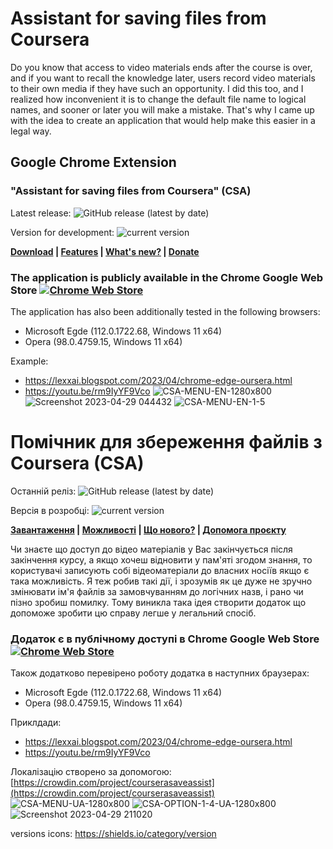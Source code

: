 # Assistant for saving files from Сoursera

Do you know that access to video materials ends after the course is over, and if you want to recall the knowledge later, users record video materials to their own media if they have such an opportunity.
I did this too, and I realized how inconvenient it is to change the default file name to logical names, and sooner or later you will make a mistake. That's why I came up with the idea to create an application that would help make this easier in a legal way.

## Google Chrome Extension 
### "Assistant for saving files from Сoursera" (CSA) 
Latest release: ![GitHub release (latest by date)](https://img.shields.io/github/v/release/lexxai/CourseraSaveAssist) 

Version for development: ![current version](https://img.shields.io/github/manifest-json/v/lexxai/CourseraSaveAssist)

**[Download](https://github.com/lexxai/CourseraSaveAssist/wiki/Download) | [Features](https://github.com/lexxai/CourseraSaveAssist/wiki/Features) | [What's new?](https://github.com/lexxai/CourseraSaveAssist/wiki/What's-new%3F) | [Donate](https://github.com/lexxai/CourseraSaveAssist/wiki/Donate)**

### The application is publicly available in the Chrome Google Web Store  [![Chrome Web Store](https://img.shields.io/chrome-web-store/v/dmoebncbmkgfpjhjikkjljmbaacncohl)](https://github.com/lexxai/CourseraSaveAssist/wiki/Download)

The application has also been additionally tested in the following browsers:
- Microsoft Egde (112.0.1722.68, Windows 11 x64)
- Opera (98.0.4759.15, Windows 11 x64)

Example:
- https://lexxai.blogspot.com/2023/04/chrome-edge-oursera.html
- https://youtu.be/rm9IyYF9Vco
![CSA-MENU-EN-1280x800](https://user-images.githubusercontent.com/3278842/235016537-25628c4c-112c-4ad6-b56c-0492131ca91d.png)
![Screenshot 2023-04-29 044432](https://user-images.githubusercontent.com/3278842/235278835-ae2b81a6-eb53-448b-bfdf-d48e90980be1.png)
![CSA-MENU-EN-1-5](https://user-images.githubusercontent.com/3278842/235378174-cbecc5f9-9eca-4afe-94fa-60f070142ae4.png)



# Помічник для збереження файлів з Сoursera (CSA) 
Останній реліз: ![GitHub release (latest by date)](https://img.shields.io/github/v/release/lexxai/CourseraSaveAssist) 

Версія в розробці: ![current version](https://img.shields.io/github/manifest-json/v/lexxai/CourseraSaveAssist)

**[Завантаження](https://github.com/lexxai/CourseraSaveAssist/wiki/%D0%97%D0%B0%D0%B2%D0%B0%D0%BD%D1%82%D0%B0%D0%B6%D0%B5%D0%BD%D0%BD%D1%8F) | [Можливості](https://github.com/lexxai/CourseraSaveAssist/wiki/Features) | [Що нового?](https://github.com/lexxai/CourseraSaveAssist/wiki/%D0%A9%D0%BE-%D0%BD%D0%BE%D0%B2%D0%BE%D0%B3%D0%BE%3F) | [Допомога проєкту](https://github.com/lexxai/CourseraSaveAssist/wiki/%D0%94%D0%BE%D0%BF%D0%BE%D0%BC%D0%BE%D0%B3%D0%B0-%D0%BF%D1%80%D0%BE%D1%94%D0%BA%D1%82%D1%83)**

Чи знаєте що доступ до відео матеріалів у Вас закінчується після закінчення курсу, а якщо хочеш відновити у пам'яті згодом знання, то користувачі записують собі відеоматеріали до власних носіїв якщо є така можливість.
Я теж робив такі дії, і зрозумів як це дуже не зручно змінювати ім'я файлів за замовчуванням до логічних назв, і рано чи пізно зробиш помилку. Тому виникла така ідея створити додаток що допоможе зробити цю справу легше у легальний спосіб.

### Додаток є в публічному доступі в Chrome Google Web Store [![Chrome Web Store](https://img.shields.io/chrome-web-store/v/dmoebncbmkgfpjhjikkjljmbaacncohl)](https://github.com/lexxai/CourseraSaveAssist/wiki/%D0%97%D0%B0%D0%B2%D0%B0%D0%BD%D1%82%D0%B0%D0%B6%D0%B5%D0%BD%D0%BD%D1%8F)

Також додатково перевірено роботу додатка в наступних браузерах:
- Microsoft Egde (112.0.1722.68, Windows 11 x64)
- Opera (98.0.4759.15, Windows 11 x64)

Приклдади:
- https://lexxai.blogspot.com/2023/04/chrome-edge-oursera.html
- https://youtu.be/rm9IyYF9Vco

Локалізацію створено за допомогою: [https://crowdin.com/project/courserasaveassist](https://crowdin.com/project/courserasaveassist)
![CSA-MENU-UA-1280x800](https://user-images.githubusercontent.com/3278842/235016549-f0b272c3-493f-4dbb-85bb-76a769a3dcf6.png)
![CSA-OPTION-1-4-UA-1280x800](https://user-images.githubusercontent.com/3278842/235306163-e7d1ddae-4c39-4364-ab2b-74825e4e9f97.png)
![Screenshot 2023-04-29 211020](https://user-images.githubusercontent.com/3278842/235319274-38fbe424-7275-45a0-b91b-eb62ee24d811.png)

versions icons: https://shields.io/category/version
